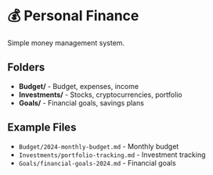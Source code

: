 # 💰 Personal Finance

Simple money management system.

## Folders

- **Budget/** - Budget, expenses, income
- **Investments/** - Stocks, cryptocurrencies, portfolio
- **Goals/** - Financial goals, savings plans

## Example Files

- `Budget/2024-monthly-budget.md` - Monthly budget
- `Investments/portfolio-tracking.md` - Investment tracking
- `Goals/financial-goals-2024.md` - Financial goals 